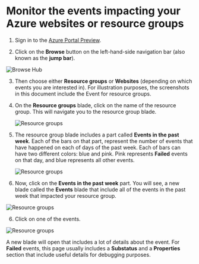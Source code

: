 <properties title="How to debug with events" pageTitle="How to debug with events" description="Learn how to see events in Azure." authors="hanikn"  />

# Monitor the events impacting your Azure websites or resource groups 

1.	Sign in to the [Azure Portal Preview](https://portal.azure.com/). 

2.	Click on the **Browse** button on the left-hand-side navigation bar (also known as the **jump bar**).

   ![Browse Hub](./media/insights-debugging-with-events/Insights_Browse.png)
	
3. Then choose either **Resource groups** or **Websites** (depending on which events you are interested in). For illustration purposes, the screenshots in this document include the Event for resource groups.

4.	On the **Resource groups** blade, click on the name of the resource group. This will navigate you to the resource group blade.

	![Resource groups](./media/insights-debugging-with-events/Insights_SelectRG.png)

5.	The resource group blade includes a part called **Events in the past week**. Each of the bars on that part, represent the number of events that have happened on each of days of the past week. Each of bars can have two different colors: blue and pink. Pink represents **Failed** events on that day, and blue represents all other events.
 
 	![Resource groups](./media/insights-debugging-with-events/Insights_RGBlade.png)

6.	Now, click on the **Events in the past week** part. You will see, a new blade called the **Events** blade that include all of the events in the past week that impacted your resource group.

 ![Resource groups](./media/insights-debugging-with-events/Insights_AllEvents.png)

6.	Click on one of  the events. 

 ![Resource groups](./media/insights-debugging-with-events/Insights_EventDetails.png)

A new blade will open that includes a lot of details about the event. For **Failed** events, this page usually includes a **Substatus** and a **Properties** section that include useful details for debugging purposes.


